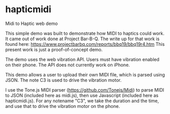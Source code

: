 # hapticmidi
Midi to Haptic web demo

This simple demo was built to demonstrate how MIDI to haptics could work. It came out of work done at Project Bar-B-Q. The write up for that work is found here: https://www.projectbarbq.com/reports/bbq19/bbq19r4.htm  This present work is just a proof-of-concept demo.

The demo uses the web vibration API. Users must have vibration enabled on their phone. The API does not currently work on iPhone. 

This demo allows a user to upload their own MIDI file, which is parsed using JSON. The note C3 is used to drive the vibration motor.

I use the Tone.js MIDI parser (https://github.com/Tonejs/Midi)  to parse MIDI to JSON (included here as midi.js), then use Javascript (included here as hapticmidi.js). For any notename "C3", we take the duration and the time, and use that to drive the vibration motor on the phone.

